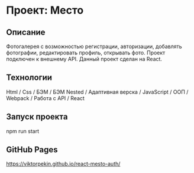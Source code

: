 # Проект: Место

## Описание
Фотогалерея с возможностью регистрации, авторизации, добавлять фотографии, редактировать профиль, открывать фото. Проект подключен к внешнему API.
Данный проект сделан на React.

## Технологии

Html / Css / БЭМ / БЭМ Nested / Адаптивная верска / JavaScript / ООП / Webpack /
Работа с API / React

## Запуск проекта
npm run start

## GitHub Pages

https://viktorpekin.github.io/react-mesto-auth/
